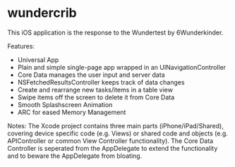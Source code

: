 wundercrib
==========

This iOS application is the response to the Wundertest by 6Wunderkinder. 

Features:
- Universal App
- Plain and simple single-page app wrapped in an UINavigationController
- Core Data manages the user input and server data
- NSFetchedResultsController keeps track of data changes
- Create and rearrange new tasks/items in a table view
- Swipe items off the screen to delete it from Core Data
- Smooth Splashscreen Animation
- ARC for eased Memory Management

Notes:
The Xcode project contains three main parts (iPhone/iPad/Shared), covering device specific code (e.g. Views) or shared code and objects (e.g. APIController or common View Controller functionality). 
The Core Data Controller is seperated from the AppDelegate to extend the functionality and to beware the AppDelegate from bloating.

